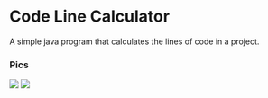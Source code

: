 # Code Line Calculator
A simple java program that calculates the lines of code in a project.

### Pics
![](https://github.com/Rijk-van-Putten/java_code_line_calculator/blob/master/pics/look_of_program%202.jpg)
![](https://github.com/Rijk-van-Putten/java_code_line_calculator/blob/master/pics/look_of_program.jpg)
